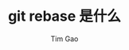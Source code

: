 ---
layout: post
title:  "git rebase 是什么"
description: 
categories: code
author: Tim Gao
tags: [tools]
---